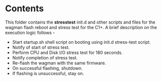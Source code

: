 # Contents

This folder contains the __stresstest__ init.d and other scripts and files for the wagman flash reboot and stress test for the C1+. A brief
description on the execution logic follows -
* Start startup.sh shell script on booting using init.d stress-test script.
* Notify of start of stress test.
* Perform CPU and Disk I/O stress test for 180 seconds.
* Notify completion of stress test.
* Re-flash the wagman with the same firmware.
* On successful flashing, shutdown.
* If flashing is unsuccessful, stay on.
